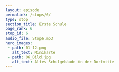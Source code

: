 ```yaml
---
layout: episode
permalink: /stops/6/
type: stop
section_title: Erste Schule
page_rank: 6
stop_id: 6
audio_file: Stop6.mp3
hero_images:
 - path: 01-12.png
   alt_text: Minikarte
 - path: 06_Bild.jpg
   alt_text: Altes Schulgebäude in der Dorfmitte
---
```

